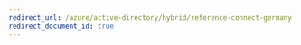 ```yaml
---
redirect_url: /azure/active-directory/hybrid/reference-connect-germany
redirect_document_id: true
---
```


